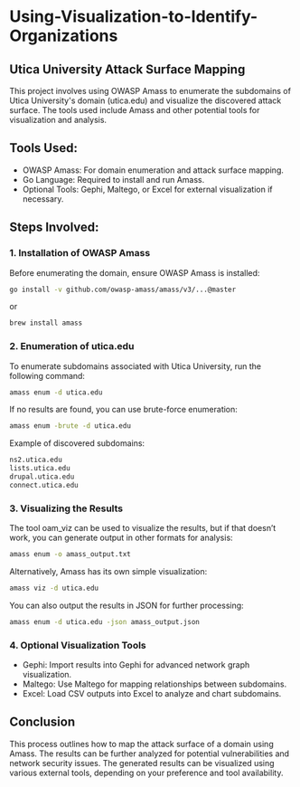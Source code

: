# Using-Visualization-to-Identify-Organizations

## Utica University Attack Surface Mapping

This project involves using OWASP Amass to enumerate the subdomains of Utica University's domain (utica.edu) and visualize the discovered attack surface. The tools used include Amass and other potential tools for visualization and analysis.

## Tools Used:
- OWASP Amass: For domain enumeration and attack surface mapping.
- Go Language: Required to install and run Amass.
- Optional Tools: Gephi, Maltego, or Excel for external visualization if necessary.

## Steps Involved:

### 1. Installation of OWASP Amass
Before enumerating the domain, ensure OWASP Amass is installed:
```bash
go install -v github.com/owasp-amass/amass/v3/...@master
```
or
```bash
brew install amass
```

### 2. Enumeration of utica.edu
To enumerate subdomains associated with Utica University, run the following command:
```bash
amass enum -d utica.edu
```
If no results are found, you can use brute-force enumeration:
```bash
amass enum -brute -d utica.edu
```
Example of discovered subdomains:
```bash
ns2.utica.edu
lists.utica.edu
drupal.utica.edu
connect.utica.edu
```

### 3. Visualizing the Results
The tool oam_viz can be used to visualize the results, but if that doesn’t work, you can generate output in other formats for analysis:
```bash
amass enum -o amass_output.txt
```

Alternatively, Amass has its own simple visualization:
```bash
amass viz -d utica.edu
```

You can also output the results in JSON for further processing:
```bash
amass enum -d utica.edu -json amass_output.json
```

### 4. Optional Visualization Tools
- Gephi: Import results into Gephi for advanced network graph visualization.
- Maltego: Use Maltego for mapping relationships between subdomains.
- Excel: Load CSV outputs into Excel to analyze and chart subdomains.

## Conclusion
This process outlines how to map the attack surface of a domain using Amass. The results can be further analyzed for potential vulnerabilities and network security issues. The generated results can be visualized using various external tools, depending on your preference and tool availability.
